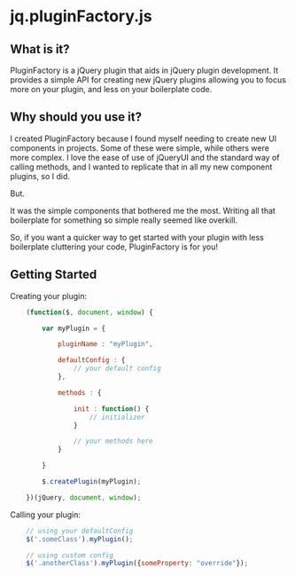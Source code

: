 jq.pluginFactory.js
==============

What is it?
--------------

PluginFactory is a jQuery plugin that aids in jQuery plugin development. It provides a simple API for creating new
jQuery plugins allowing you to focus more on your plugin, and less on your boilerplate code.

Why should you use it?
--------------

I created PluginFactory because I found myself needing to create new UI components in projects. Some of these were
simple, while others were more complex. I love the ease of use of jQueryUI and the standard way of calling methods, and
I wanted to replicate that in all my new component plugins, so I did.

But.

It was the simple components that bothered me the most. Writing all that boilerplate for something so simple really
seemed like overkill.

So, if you want a quicker way to get started with your plugin with less boilerplate cluttering your code, PluginFactory
is for you!

Getting Started
--------------

Creating your plugin:
```javascript
    (function($, document, window) {

        var myPlugin = {

            pluginName : "myPlugin",

            defaultConfig : {
                // your default config
            },

            methods : {

                init : function() {
                    // initializer
                }

                // your methods here
            }

        }

        $.createPlugin(myPlugin);

    })(jQuery, document, window);
```

Calling your plugin:
```javascript
    // using your defaultConfig
    $('.someClass').myPlugin();

    // using custom config
    $('.anotherClass').myPlugin({someProperty: "override"});
```

